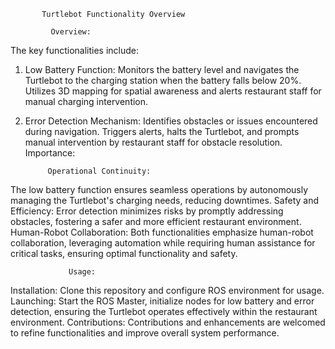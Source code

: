            Turtlebot Functionality Overview

             Overview:

The key functionalities include:

1. Low Battery Function:
Monitors the battery level and navigates the Turtlebot to the charging station when the battery falls below 20%.
Utilizes 3D mapping for spatial awareness and alerts restaurant staff for manual charging intervention.

3. Error Detection Mechanism:
Identifies obstacles or issues encountered during navigation.
Triggers alerts, halts the Turtlebot, and prompts manual intervention by restaurant staff for obstacle resolution.
Importance:

            Operational Continuity:

The low battery function ensures seamless operations by autonomously managing the Turtlebot's charging needs, reducing downtimes.
Safety and Efficiency: Error detection minimizes risks by promptly addressing obstacles, fostering a safer and more efficient restaurant environment.
Human-Robot Collaboration: Both functionalities emphasize human-robot collaboration, leveraging automation while requiring human assistance for critical tasks, ensuring optimal functionality and safety.

                 Usage:

Installation: Clone this repository and configure ROS environment for usage.
Launching: Start the ROS Master, initialize nodes for low battery and error detection, ensuring the Turtlebot operates effectively within the restaurant environment.
Contributions: Contributions and enhancements are welcomed to refine functionalities and improve overall system performance.

